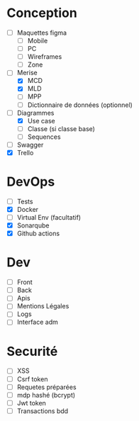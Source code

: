 # Conception
* [ ] Maquettes figma
    - [ ] Mobile
    - [ ] PC
    - [ ] Wireframes
    - [ ] Zone
* [ ] Merise
    - [x] MCD
    - [x] MLD
    - [ ] MPP
    - [ ] Dictionnaire de données (optionnel)
* [ ] Diagrammes
    - [x] Use case
    - [ ] Classe (si classe base)
    - [ ] Sequences
* [ ] Swagger
* [x] Trello

# DevOps
* [ ] Tests
* [x] Docker
* [ ] Virtual Env (facultatif)
* [x] Sonarqube
* [x] Github actions

# Dev 
* [ ] Front 
* [ ] Back
* [ ] Apis
* [ ] Mentions Légales
* [ ] Logs
* [ ] Interface adm

# Securité
* [ ] XSS
* [ ] Csrf token
* [ ] Requetes préparées
* [ ] mdp hashé (bcrypt)
* [ ] Jwt token
* [ ] Transactions bdd
